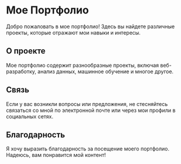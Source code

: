 # Мое Портфолио

Добро пожаловать в мое портфолио! Здесь вы найдете различные проекты, которые отражают мои навыки и интересы.

## О проекте

Мое портфолио содержит разнообразные проекты, включая веб-разработку, анализ данных, машинное обучение и многое другое. 

## Связь

Если у вас возникли вопросы или предложения, не стесняйтесь связаться со мной по электронной почте или через мои профили в социальных сетях.

## Благодарность

Я хочу выразить благодарность за посещение моего портфолио. Надеюсь, вам понравится мой контент!
